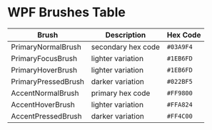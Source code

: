 # WPF Brushes Table

Brush | Description | Hex Code
--- | --- | ---
PrimaryNormalBrush  | secondary hex code    | `#03A9F4`
PrimaryFocusBrush   | lighter variation     | `#1EB6FD`
PrimaryHoverBrush   | lighter variation     | `#1EB6FD`
PrimaryPressedBrush | darker variation      | `#022BF5`
AccentNormalBrush   | primary hex code      | `#FF9800`
AccentHoverBrush    | lighter variation     | `#FFA824`
AccentPressedBrush  | darker variation      | `#FF4C00`
